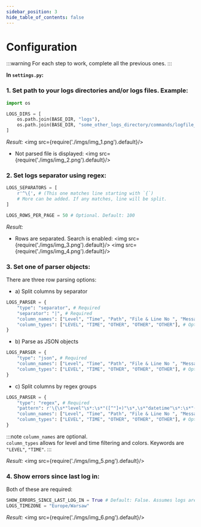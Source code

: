 ```yaml
---
sidebar_position: 3
hide_table_of_contents: false
---
```


# Configuration

:::warning
For each step to work, complete all the previous ones.
:::

**In `settings.py`:**

### 1. Set path to your logs directories and/or logs files. Example:
```python
import os

LOGS_DIRS = [
    os.path.join(BASE_DIR, "logs"),
    os.path.join(BASE_DIR, "some_other_logs_directory/commands/logfile_commands.log"),
]
```

*Result:* 
<img src={require('./imgs/img_1.png').default}/>

- Not parsed file is displayed:
<img src={require('./imgs/img_2.png').default}/>

### 2. Set logs separator using regex:

```python
LOGS_SEPARATORS = [
    r'^\{', # (This one matches line starting with `{`)
    # More can be added. If any matches, line will be split.
]

LOGS_ROWS_PER_PAGE = 50 # Optional. Default: 100
```

*Result:*
- Rows are separated. Search is enabled:
<img src={require('./imgs/img_3.png').default}/>
<img src={require('./imgs/img_4.png').default}/>

### 3. Set one of parser objects:

There are three row parsing options:
- a) Split columns by separator
```python
LOGS_PARSER = {
    "type": "separator", # Required
    "separator": "|", # Required
    "column_names": ["Level", "Time", "Path", "File & Line No ", "Message"], # Optional
    "column_types": ["LEVEL", "TIME", "OTHER", "OTHER", "OTHER"], # Optional
}
```

- b) Parse as JSON objects
```python
LOGS_PARSER = {
    "type": "json", # Required
    "column_names": ["Level", "Time", "Path", "File & Line No ", "Message"], # Optional. If not specified, keys from JSON object are used
    "column_types": ["LEVEL", "TIME", "OTHER", "OTHER", "OTHER"], # Optional
}
```

- c) Split columns by regex groups
```python
LOGS_PARSER = {
    "type": "regex", # Required
    "pattern": r'\{\s*"level"\s*:\s*"([^"]+)"\s*,\s*"datetime"\s*:\s*"([^"]+)"\s*,\s*"source"\s*:\s*"([^"]+)"\s*,\s*"file"\s*:\s*"([^"]+)"\s*,\s*"message"\s*:\s*"([^"]+)"\s*\}', # Required (this one matches json)
    "column_names": ["Level", "Time", "Path", "File & Line No ", "Message"], # Optional
    "column_types": ["LEVEL", "TIME", "OTHER", "OTHER", "OTHER"], # Optional
}
```

:::note
`column_names` are optional.  
`column_types` allows for level and time filtering and colors. Keywords are `"LEVEL"`, `"TIME"`.
:::

*Result:*
<img src={require('./imgs/img_5.png').default}/>

### 4. Show errors since last log in:

Both of these are required:
```python
SHOW_ERRORS_SINCE_LAST_LOG_IN = True # Default: False. Assumes logs are ordered from older to newer. Can affect performance for large files.
LOGS_TIMEZONE = "Europe/Warsaw"
```

*Result:*
<img src={require('./imgs/img_6.png').default}/>
